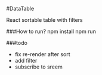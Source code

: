 #DataTable

React sortable table with filters

###How to run? 
npm install 
npm run


###todo 
 - fix re-render after sort
 - add filter
 - subscribe to sreem
